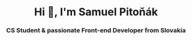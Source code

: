 <h1 align="center">Hi 👋, I'm Samuel Pitoňák</h1>
<h3 align="center">CS Student & passionate Front-end Developer from Slovakia</h3>

